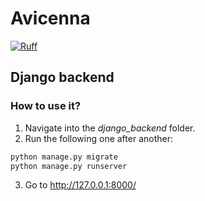 # Avicenna

[![Ruff](https://img.shields.io/endpoint?url=https://raw.githubusercontent.com/charliermarsh/ruff/main/assets/badge/v2.json)](https://github.com/astral-sh/ruff)

## Django backend

### How to use it?

1. Navigate into the *django_backend* folder.
2. Run the following one after another: 
```python
python manage.py migrate
python manage.py runserver
```
3. Go to http://127.0.0.1:8000/